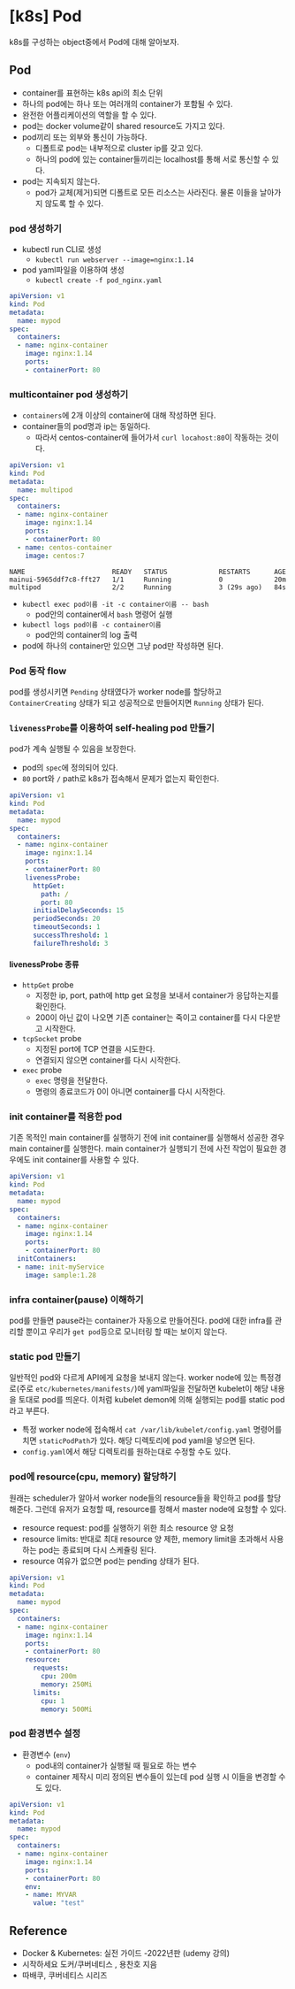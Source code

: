 # [k8s] Pod


k8s를 구성하는 object중에서 Pod에 대해 알아보자.

<!--more-->

## Pod

- container를 표현하는 k8s api의 최소 단위
- 하나의 pod에는 하나 또는 여러개의 container가 포함될 수 있다.
- 완전한 어플리케이션의 역할을 할 수 있다.
- pod는 docker volume같이 shared resource도 가지고 있다.
- pod끼리 또는 외부와 통신이 가능하다.
  - 디폴트로 pod는 내부적으로 cluster ip를 갖고 있다.
  - 하나의 pod에 있는 container들끼리는 localhost를 통해 서로 통신할 수 있다.
- pod는 지속되지 않는다.
  - pod가 교체(제거)되면 디폴트로 모든 리소스는 사라진다. 물론 이들을 날아가지 않도록 할 수 있다.

### pod 생성하기

- kubectl run CLI로 생성
  - `kubectl run webserver --image=nginx:1.14`
- pod yaml파일을 이용하여 생성
  - `kubectl create -f pod_nginx.yaml`

```yaml
apiVersion: v1
kind: Pod
metadata:
  name: mypod
spec:
  containers:
  - name: nginx-container
    image: nginx:1.14
    ports:
    - containerPort: 80
```

### multicontainer pod 생성하기

- `containers`에 2개 이상의 container에 대해 작성하면 된다.
- container들의 pod명과 ip는 동일하다.
  - 따라서 centos-container에 들어가서 `curl locahost:80`이 작동하는 것이다.

```yaml
apiVersion: v1
kind: Pod
metadata:
  name: multipod
spec:
  containers:
  - name: nginx-container
    image: nginx:1.14
    ports:
    - containerPort: 80
  - name: centos-container
    image: centos:7
```

```
NAME                      READY   STATUS             RESTARTS      AGE
mainui-5965ddf7c8-fft27   1/1     Running            0             20m
multipod                  2/2     Running            3 (29s ago)   84s
```

- `kubectl exec pod이름 -it -c container이름 -- bash`
  - pod안의 container에서 `bash` 명령어 실행
- `kubectl logs pod이름 -c container이름`
  - pod안의 container의 log 출력
- pod에 하나의 container만 있으면 그냥 pod만 작성하면 된다.


### Pod 동작 flow
pod를 생성시키면 `Pending` 상태였다가 worker node를 할당하고 `ContainerCreating` 상태가 되고 성공적으로 만들어지면 `Running` 상태가 된다.

### `livenessProbe`를 이용하여 self-healing pod 만들기
pod가 계속 실행될 수 있음을 보장한다.

- pod의 `spec`에 정의되어 있다.
- `80` port와 `/` path로 k8s가 접속해서 문제가 없는지 확인한다.

```yaml
apiVersion: v1
kind: Pod
metadata:
  name: mypod
spec:
  containers:
  - name: nginx-container
    image: nginx:1.14
    ports:
    - containerPort: 80
    livenessProbe:
      httpGet:
        path: /
        port: 80
      initialDelaySeconds: 15
      periodSeconds: 20
      timeoutSeconds: 1
      successThreshold: 1
      failureThreshold: 3
```

#### livenessProbe 종류
- `httpGet` probe
  - 지정한 ip, port, path에 http get 요청을 보내서 container가 응답하는지를 확인한다.
  - 200이 아닌 값이 나오면 기존 container는 죽이고 container를 다시 다운받고 시작한다.
- `tcpSocket` probe
  - 지정된 port에 TCP 연결을 시도한다.
  - 연결되지 않으면 container를 다시 시작한다.
- `exec` probe
  - `exec` 명령을 전달한다.
  - 명령의 종료코드가 0이 아니면 container를 다시 시작한다.

### init container를 적용한 pod
기존 목적인 main container를 실행하기 전에 init container를 실행해서 성공한 경우 main container를 실행한다. main container가 실행되기 전에 사전 작업이 필요한 경우에도 init container를 사용할 수 있다.

```yaml
apiVersion: v1
kind: Pod
metadata:
  name: mypod
spec:
  containers:
  - name: nginx-container
    image: nginx:1.14
    ports:
    - containerPort: 80
  initContainers:
  - name: init-myService
    image: sample:1.28
```

### infra container(pause) 이해하기
pod를 만들면 pause라는 container가 자동으로 만들어진다. pod에 대한 infra를 관리할 뿐이고 우리가 `get pod`등으로 모니터링 할 때는 보이지 않는다.

### static pod 만들기 
일반적인 pod와 다르게 API에게 요청을 보내지 않는다. worker node에 있는 특정경로(주로 `etc/kubernetes/manifests/`)에 yaml파일을 전달하면 kubelet이 해당 내용을 토대로 pod를 띄운다. 이처럼 kubelet demon에 의해 실행되는 pod를 static pod라고 부른다.

- 특정 worker node에 접속해서 `cat /var/lib/kubelet/config.yaml` 명령어를 치면 `staticPodPath`가 있다. 해당 디렉토리에 pod yaml을 넣으면 된다.
- `config.yaml`에서 해당 디렉토리를 원하는대로 수정할 수도 있다.

### pod에 resource(cpu, memory) 할당하기
원래는 scheduler가 알아서 worker node들의 resource들을 확인하고 pod를 할당해준다. 그런데 유저가 요청할 때, resource를 정해서 master node에 요청할 수 있다.

- resource request: pod를 실행하기 위한 최소 resource 양 요청
- resource limits: 반대로 최대 resource 양 제한, memory limit을 초과해서 사용하는 pod는 종료되며 다시 스케쥴링 된다.
- resource 여유가 없으면 pod는 pending 상태가 된다.

```yaml
apiVersion: v1
kind: Pod
metadata:
  name: mypod
spec:
  containers:
  - name: nginx-container
    image: nginx:1.14
    ports:
    - containerPort: 80
    resource:
      requests:
        cpu: 200m
        memory: 250Mi
      limits:
        cpu: 1
        memory: 500Mi
```

### pod 환경변수 설정
- 환경변수 (`env`)
  - pod내의 container가 실행될 때 필요로 하는 변수
  - container 제작시 미리 정의된 변수들이 있는데 pod 실행 시 이들을 변경할 수도 있다.

```yaml
apiVersion: v1
kind: Pod
metadata:
  name: mypod
spec:
  containers:
  - name: nginx-container
    image: nginx:1.14
    ports:
    - containerPort: 80
    env:
    - name: MYVAR
      value: "test"
```

## Reference

- Docker & Kubernetes: 실전 가이드 -2022년판 (udemy 강의)
- 시작하세요 도커/쿠버네티스 , 용찬호 지음
- 따배쿠, 쿠버네티스 시리즈
